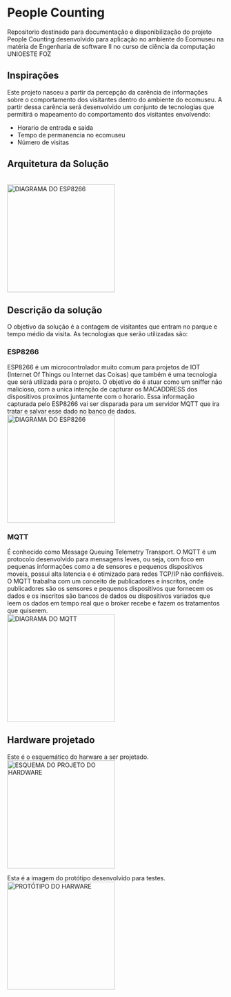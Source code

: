 # People Counting

Repositorio destinado para documentação e disponibilização do projeto People Counting desenvolvido para aplicação no ambiente do Ecomuseu na matéria de Engenharia de software II no curso de ciência da computação UNIOESTE FOZ

## Inspirações

Este projeto nasceu a partir da percepção da carência de informações sobre o comportamento dos visitantes dentro do ambiente do ecomuseu. A partir dessa carência será desenvolvido um conjunto de tecnologias que permitirá o mapeamento do comportamento dos visitantes envolvendo:
* Horario de entrada e saída
* Tempo de permanencia no ecomuseu
* Número de visitas

## Arquitetura da Solução
<br />
<img alt="DIAGRAMA DO ESP8266" src="https://raw.githubusercontent.com/filipecavalc/People-Counting/master/Arquitetura%20da%20solução.png" width="250">

## Descrição da solução

O objetivo da solução é a contagem de visitantes que entram no parque e tempo médio da visita.
As tecnologias que serão utilizadas são:

### ESP8266

ESP8266 é um microcontrolador muito comum para projetos de IOT (Internet Of Things ou Internet das Coisas) que também é uma tecnologia que será utilizada para o projeto.
O objetivo do é atuar como um sniffer não malicioso, com a unica intenção de capturar os MACADDRESS dos dispositivos proximos juntamente com o horario. Essa informação capturada pelo ESP8266 vai ser disparada para um servidor MQTT que ira tratar e salvar esse dado no banco de dados.<br />
<img alt="DIAGRAMA DO ESP8266" src="https://raw.githubusercontent.com/filipecavalc/People-Counting/master/ESP8266%20pinout%20NODEMCU.jpeg" width="250">

### MQTT

É conhecido como Message Queuing Telemetry Transport. O MQTT é um protocolo desenvolvido para mensagens leves, ou seja, com foco em pequenas informações como a de sensores e pequenos dispositivos moveis, possui alta latencia e é otimizado para redes TCP/IP não confiáveis.
O MQTT trabalha com um conceito de publicadores e inscritos, onde publicadores são os sensores e pequenos dispositivos que fornecem os dados e os inscritos são bancos de dados ou dispositivos variados que leem os dados em tempo real que o broker recebe e fazem os tratamentos que quiserem.<br />
<img alt="DIAGRAMA DO MQTT" src="https://raw.githubusercontent.com/filipecavalc/People-Counting/master/MQTT%20DIAGRAM.png" width="250">

## Hardware projetado
Este é o esquemático do harware a ser projetado.<br />
<img alt="ESQUEMA DO PROJETO DO HARDWARE" src="https://raw.githubusercontent.com/filipecavalc/People-Counting/master/Projeto%20do%20Hardware.png" width="250">

Esta é a imagem do protótipo desenvolvido para testes.<br />
<img alt="PROTÓTIPO DO HARWARE" src="https://raw.githubusercontent.com/filipecavalc/People-Counting/master/Proto%CC%81tipo%20do%20Hardware.png" width="250">
